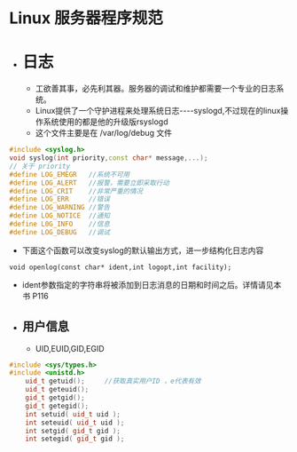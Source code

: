 # Linux 服务器程序规范
- # 日志
	- 工欲善其事，必先利其器。服务器的调试和维护都需要一个专业的日志系统。
	- Linux提供了一个守护进程来处理系统日志----syslogd,不过现在的linux操作系统使用的都是他的升级版rsyslogd
	- 这个文件主要是在 /var/log/debug 文件
```c++
#include <syslog.h>
void syslog(int priority,const char* message,...);
// 关于 priority
#define LOG_EMEGR	//系统不可用
#define LOG_ALERT	//报警，需要立即采取行动
#define LOG_CRIT	//非常严重的情况
#define LOG_ERR		//错误
#define LOG_WARNING	//警告
#define LOG_NOTICE	//通知
#define L0G_INFO	//信息
#define LOG_DEBUG	//调试
```
- 下面这个函数可以改变syslog的默认输出方式，进一步结构化日志内容
```
void openlog(const char* ident,int logopt,int facility);
```
- ident参数指定的字符串将被添加到日志消息的日期和时间之后。详情请见本书 P116
- ## 用户信息
	- UID,EUID,GID,EGID
```c++
#include <sys/types.h>
#include <unistd.h>
	uid_t getuid();		//获取真实用户ID ，e代表有效
	uid_t geteuid();		
	gid_t getgid();
	gid_t getegid();
	int setuid( uid_t uid );
	int seteuid( uid_t uid );
	int setgid( gid_t gid );
	int setegid( gid_t gid );
```
